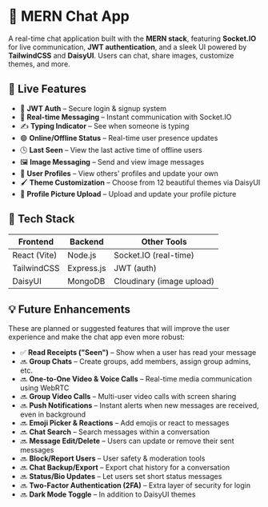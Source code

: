 # 💬 MERN Chat App

A real-time chat application built with the **MERN stack**, featuring **Socket.IO** for live communication, **JWT authentication**, and a sleek UI powered by **TailwindCSS** and **DaisyUI**. Users can chat, share images, customize themes, and more.

## 🚀 Live Features

- 🔐 **JWT Auth** – Secure login & signup system
- 💬 **Real-time Messaging** – Instant communication with Socket.IO
- ✍️ **Typing Indicator** – See when someone is typing
- 🟢 **Online/Offline Status** – Real-time user presence updates
- 🕓 **Last Seen** – View the last active time of offline users
- 🖼️ **Image Messaging** – Send and view image messages
- 👤 **User Profiles** – View others' profiles and update your own
- 🖌️ **Theme Customization** – Choose from 12 beautiful themes via DaisyUI
- 📸 **Profile Picture Upload** – Upload and update your profile picture

## 🧱 Tech Stack

| Frontend     | Backend    | Other Tools               |
|--------------|------------|---------------------------|
| React (Vite) | Node.js    | Socket.IO (real-time)     |
| TailwindCSS  | Express.js | JWT (auth)                |
| DaisyUI      | MongoDB    | Cloudinary (image upload) |

## 💡 Future Enhancements

These are planned or suggested features that will improve the user experience and make the chat app even more robust:

- ✅ **Read Receipts ("Seen")** – Show when a user has read your message
- 🔜 **Group Chats** – Create groups, add members, assign group admins, etc.
- 🔜 **One-to-One Video & Voice Calls** – Real-time media communication using WebRTC
- 🔜 **Group Video Calls** – Multi-user video calls with screen sharing
- 🔜 **Push Notifications** – Instant alerts when new messages are received, even in background
- 🔜 **Emoji Picker & Reactions** – Add emojis or react to messages
- 🔜 **Chat Search** – Search messages within a conversation
- 🔜 **Message Edit/Delete** – Users can update or remove their sent messages
- 🔜 **Block/Report Users** – User safety & moderation tools
- 🔜 **Chat Backup/Export** – Export chat history for a conversation
- 🔜 **Status/Bio Updates** – Let users set short status messages
- 🔜 **Two-Factor Authentication (2FA)** – Extra layer of security for login
- 🔜 **Dark Mode Toggle** – In addition to DaisyUI themes
